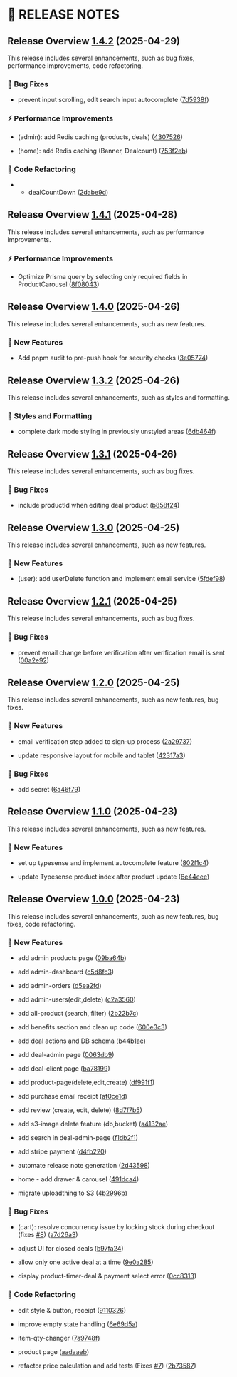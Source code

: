 # 🚀 RELEASE NOTES

## Release Overview [1.4.2](https://github.com/bora001/pro-store/compare/v1.4.1...v1.4.2) (2025-04-29)
This release includes several enhancements, such as bug fixes, performance improvements, code refactoring.

### 🐛 Bug Fixes
* prevent input scrolling, edit search input autocomplete ([7d5938f](https://github.com/bora001/pro-store/commit/7d5938f444f6520ffba92b815bfc16d6aaf82972))

### ⚡ Performance Improvements
* (admin): add Redis caching (products, deals) ([4307526](https://github.com/bora001/pro-store/commit/43075260f4fcfee34a315cebdc7056afbab9cf17))

* (home): add Redis caching (Banner, Dealcount) ([753f2eb](https://github.com/bora001/pro-store/commit/753f2eb1b59ad00541649812c3f0df1120e1016e))

### 🔧 Code Refactoring
* - dealCountDown ([2dabe9d](https://github.com/bora001/pro-store/commit/2dabe9d161fa6cfa99f48d8a6bbe1858cfa33193))

## Release Overview [1.4.1](https://github.com/bora001/pro-store/compare/v1.4.0...v1.4.1) (2025-04-28)
This release includes several enhancements, such as performance improvements.

### ⚡ Performance Improvements
* Optimize Prisma query by selecting only required fields in ProductCarousel ([8f08043](https://github.com/bora001/pro-store/commit/8f080439dcbb0f7d4d5cf3c47a6ef8442986968f))

## Release Overview [1.4.0](https://github.com/bora001/pro-store/compare/v1.3.2...v1.4.0) (2025-04-26)
This release includes several enhancements, such as new features.

### 🚀 New Features
* Add pnpm audit to pre-push hook for security checks ([3e05774](https://github.com/bora001/pro-store/commit/3e057743330a48718e12c977ba1797c9a01729d8))

## Release Overview [1.3.2](https://github.com/bora001/pro-store/compare/v1.3.1...v1.3.2) (2025-04-26)
This release includes several enhancements, such as styles and formatting.

### 💄 Styles and Formatting
* complete dark mode styling in previously unstyled areas ([6db464f](https://github.com/bora001/pro-store/commit/6db464f677cdcd94ebac28b65308b8ed73fd262b))

## Release Overview [1.3.1](https://github.com/bora001/pro-store/compare/v1.3.0...v1.3.1) (2025-04-26)
This release includes several enhancements, such as bug fixes.

### 🐛 Bug Fixes
* include productId when editing deal product ([b858f24](https://github.com/bora001/pro-store/commit/b858f247b41ce37b1a78a654ebbd9bc2a13eb3bb))

## Release Overview [1.3.0](https://github.com/bora001/pro-store/compare/v1.2.1...v1.3.0) (2025-04-25)
This release includes several enhancements, such as new features.

### 🚀 New Features
* (user): add userDelete function and implement email service ([5fdef98](https://github.com/bora001/pro-store/commit/5fdef983c81feb914fa99ae1c56767b748e7e636))

## Release Overview [1.2.1](https://github.com/bora001/pro-store/compare/v1.2.0...v1.2.1) (2025-04-25)
This release includes several enhancements, such as bug fixes.

### 🐛 Bug Fixes
* prevent email change before verification after verification email is sent ([00a2e92](https://github.com/bora001/pro-store/commit/00a2e920baef9781ae5c9b3547ac3d6ed7821cfa))

## Release Overview [1.2.0](https://github.com/bora001/pro-store/compare/v1.1.0...v1.2.0) (2025-04-25)
This release includes several enhancements, such as new features, bug fixes.

### 🚀 New Features
* email verification step added to sign-up process ([2a29737](https://github.com/bora001/pro-store/commit/2a29737b0cbf04f3582ccb8e6ad8e9892b7d7dc0))

* update responsive layout for mobile and tablet ([42317a3](https://github.com/bora001/pro-store/commit/42317a32f5d396eef8ab3a2b3ca754be0769a12c))

### 🐛 Bug Fixes
* add secret ([6a46f79](https://github.com/bora001/pro-store/commit/6a46f792fe6f4cb9a0cda316d18139bbc65a3265))

## Release Overview [1.1.0](https://github.com/bora001/pro-store/compare/v1.0.0...v1.1.0) (2025-04-23)
This release includes several enhancements, such as new features.

### 🚀 New Features
* set up typesense and implement autocomplete feature ([802f1c4](https://github.com/bora001/pro-store/commit/802f1c4568a80467a8e42241c1cbd05a362cd8d2))

* update Typesense product index after product update ([6e44eee](https://github.com/bora001/pro-store/commit/6e44eeea62af59fd2066fb6fda4e42a6af99a48e))

## Release Overview [1.0.0](https://github.com/bora001/pro-store/compare/...v1.0.0) (2025-04-23)
This release includes several enhancements, such as new features, bug fixes, code refactoring.

### 🚀 New Features
* add admin products page ([09ba64b](https://github.com/bora001/pro-store/commit/09ba64b343a97e7cefe19d6357f137b28d403e84))

* add admin-dashboard ([c5d8fc3](https://github.com/bora001/pro-store/commit/c5d8fc35ebaef56fd47bab513c9531b7febd204c))

* add admin-orders ([d5ea2fd](https://github.com/bora001/pro-store/commit/d5ea2fd76eea30fea1ca133a8e2086491cd1bc83))

* add admin-users(edit,delete) ([c2a3560](https://github.com/bora001/pro-store/commit/c2a3560731fc864f30b0d8fe63ffd6b17cbe0712))

* add all-product (search, filter) ([2b22b7c](https://github.com/bora001/pro-store/commit/2b22b7ceec0cd287fb2c2af39290ca99e5fb7e14))

* add benefits section and clean up code ([600e3c3](https://github.com/bora001/pro-store/commit/600e3c345582cffe3de164cb1b59b5ccf379ae5e))

* add deal actions and DB schema ([b44b1ae](https://github.com/bora001/pro-store/commit/b44b1ae2b622b0b9dc341ee89e25b4606f4d43ee))

* add deal-admin page ([0063db9](https://github.com/bora001/pro-store/commit/0063db97cefc4307556bae9a1377470382fc092d))

* add deal-client page ([ba78199](https://github.com/bora001/pro-store/commit/ba7819925a3bcd11f7a2b17460493e6ff3a94915))

* add product-page(delete,edit,create) ([df991f1](https://github.com/bora001/pro-store/commit/df991f165b769baaf7362cb10d9514d91af7d34d))

* add purchase email receipt ([af0ce1d](https://github.com/bora001/pro-store/commit/af0ce1d99ddfdf37e394aa9a319206d43f3a6933))

* add review (create, edit, delete) ([8d7f7b5](https://github.com/bora001/pro-store/commit/8d7f7b5b0221d1218e8a7c264cc9d3858c4a184a))

* add s3-image delete feature (db,bucket) ([a4132ae](https://github.com/bora001/pro-store/commit/a4132ae6ec91cb9bd8d067e4806a3af3265fd0d4))

* add search in deal-admin-page ([f1db2f1](https://github.com/bora001/pro-store/commit/f1db2f131630a7e4ef42836907d6a2eb2db2dedf))

* add stripe payment ([d4fb220](https://github.com/bora001/pro-store/commit/d4fb220f43052d1424a493d2832c7fc9462fdb65))

* automate release note generation ([2d43598](https://github.com/bora001/pro-store/commit/2d4359867e2998bfc639abe92bd9f57d0ae235e6))

* home - add drawer & carousel ([491dca4](https://github.com/bora001/pro-store/commit/491dca4584e059ae94da4ef828f4f16eb16d8521))

* migrate uploadthing to S3 ([4b2996b](https://github.com/bora001/pro-store/commit/4b2996b95232806a82ec4c6618905e59bd176358))

### 🐛 Bug Fixes
* (cart): resolve concurrency issue by locking stock during checkout (fixes [#8](https://github.com/bora001/pro-store/issues/8)) ([a7d26a3](https://github.com/bora001/pro-store/commit/a7d26a390dbbe75a4d4281a4f1451db5ed0b1c64))

* adjust UI for closed deals ([b97fa24](https://github.com/bora001/pro-store/commit/b97fa24dea3b6c7f1a040fdced06a923204a676a))

* allow only one active deal at a time ([9e0a285](https://github.com/bora001/pro-store/commit/9e0a2852b981ebac67eedb81a918c58a0c9957b8))

* display product-timer-deal & payment select error ([0cc8313](https://github.com/bora001/pro-store/commit/0cc8313749db5c2938a313247e50f9813c31c788))

### 🔧 Code Refactoring
* edit style & button, receipt ([9110326](https://github.com/bora001/pro-store/commit/9110326143c6c8eac194f3bec46ab48c09761096))

* improve empty state handling ([6e69d5a](https://github.com/bora001/pro-store/commit/6e69d5a4410d7097bcfb29560462c58126fff750))

* item-qty-changer ([7a9748f](https://github.com/bora001/pro-store/commit/7a9748fdb1b76674313e93c822f94335058f20b0))

* product page ([aadaaeb](https://github.com/bora001/pro-store/commit/aadaaebdbbe92b543925d5dd6ba8a179a11ccae1))

* refactor price calculation and add tests (Fixes [#7](https://github.com/bora001/pro-store/issues/7)) ([2b73587](https://github.com/bora001/pro-store/commit/2b73587864c2d561f59b77167d28c3ec3e17e6ee))
